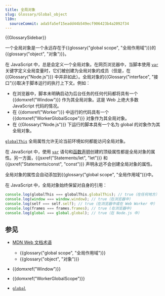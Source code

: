 ```yaml
---
title: 全局对象
slug: Glossary/Global_object
l10n:
  sourceCommit: ada5fa5ef15eadd44b549ecf906423b4a2092f34
---
```


{{GlossarySidebar}}

一个全局对象是一个永远存在于{{glossary("global scope", "全局作用域")}}的{{glossary("object", "对象")}}。

在 JavaScript 中，总是会定义一个全局对象。在网页浏览器中，当脚本使用 [`var`](/zh-CN/docs/Web/JavaScript/Reference/Statements/var) 关键字定义全局变量时，它们被创建为全局对象的成员（但是，在 {{Glossary("Node.js")}} 中并非如此）。全局对象的{{Glossary("interface", "接口")}}取决于脚本运行的执行上下文。例如：

- 在浏览器中，脚本未明确启动为后台任务的任何代码都将具有一个 {{domxref("Window")}} 作为其全局对象。这是 Web 上绝大多数 JavaScript 代码的情况。
- 在 {{domxref("Worker")}} 中运行的代码具有一个 {{domxref("WorkerGlobalScope")}} 对象作为其全局对象。
- 在 {{Glossary("Node.js")}} 下运行的脚本具有一个名为 global 的对象作为其全局对象。

[`globalThis`](/zh-CN/docs/Web/JavaScript/Reference/Global_Objects/globalThis) 全局属性允许无论当前环境如何都能访问全局对象。

在 JavaScript 中，使用 [`var`](/zh-CN/docs/Web/JavaScript/Reference/Statements/var) 语句和[函数声明](/zh-CN/docs/Web/JavaScript/Reference/Statements/function)创建的顶级属性都是全局对象的属性。另一方面，{{jsxref("Statements/let", "let")}} 和 {{jsxref("Statements/const", "const")}} 声明永远不会创建全局对象的属性。

全局对象的属性会自动添加到{{glossary("global scope", "全局作用域")}}中。

在 JavaScript 中，全局对象始终保留对自身的引用：

```js
console.log(globalThis === globalThis.globalThis); // true（在任何地方）
console.log(window === window.window); // true（在浏览器中）
console.log(self === self.self); // true（在浏览器中或在 Web Worker 中）
console.log(frames === frames.frames); // true (在浏览器中)
console.log(global === global.global); // true（在 Node.js 中）
```

## 参见

- [MDN Web 文档术语](/zh-CN/docs/Glossary)

  - {{glossary("global scope", "全局作用域")}}
  - {{glossary("object", "对象")}}

- {{domxref("Window")}}
- {{domxref("WorkerGlobalScope")}}
- [`global`](https://nodejs.org/api/globals.html#globals_global)

